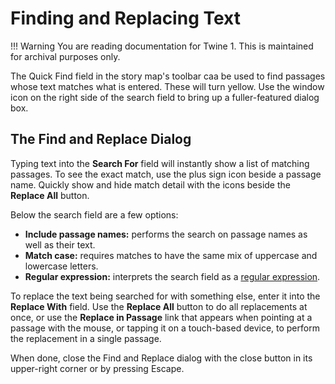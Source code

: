 # Finding and Replacing Text

!!! Warning
    You are reading documentation for Twine 1. This is maintained for archival purposes only.

The Quick Find field in the story map's toolbar caa be used to find passages whose text matches what is entered. These will turn yellow. Use the window icon on the right side of the search field to bring up a fuller-featured dialog box.

## The Find and Replace Dialog

Typing text into the **Search For** field will instantly show a list of matching passages. To see the exact match, use the plus sign icon beside a passage name. Quickly show and hide match detail with the icons beside the **Replace All** button.

Below the search field are a few options:

- **Include passage names:** performs the search on passage names as well as their text.
- **Match case:** requires matches to have the same mix of uppercase and lowercase letters.
- **Regular expression:** interprets the search field as a [regular expression](https://developer.mozilla.org/en-US/docs/Web/JavaScript/Guide/Regular_Expressions).

To replace the text being searched for with something else, enter it into the **Replace With** field. Use the **Replace All** button to do all replacements at once, or use the **Replace in Passage** link that appears when pointing at a passage with the mouse, or tapping it on a touch-based device, to perform the replacement in a single passage.

When done, close the Find and Replace dialog with the close button in its upper-right corner or by pressing Escape.
